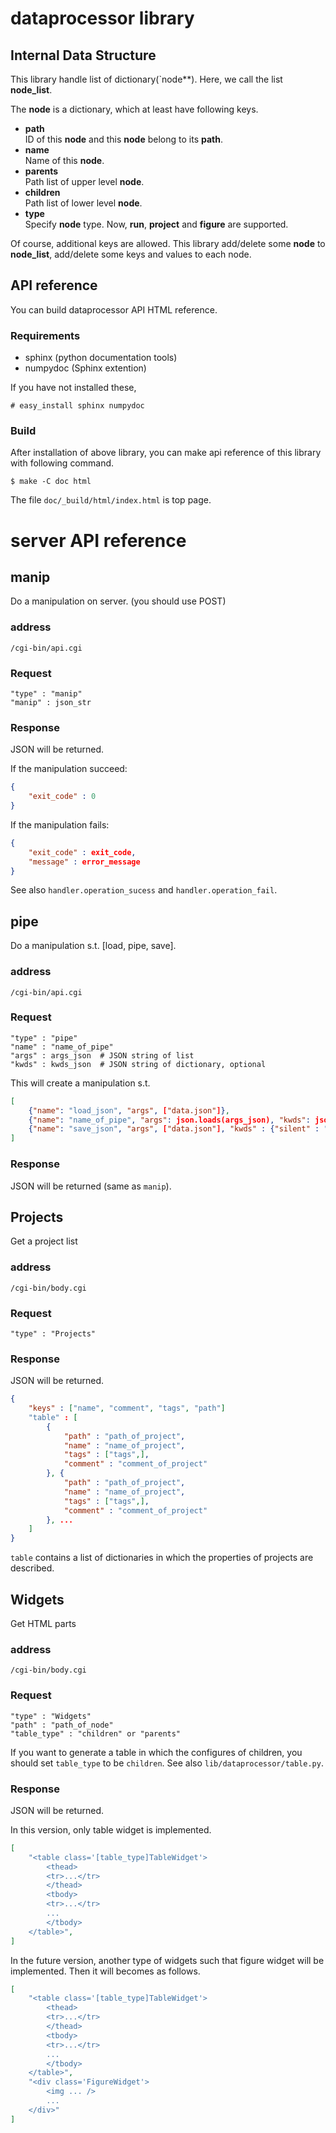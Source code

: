 dataprocessor library
=====================

Internal Data Structure
-----------------------
This library handle list of dictionary(`node**).
Here, we call the list **node_list**.

The **node** is a dictionary, which at least have following keys.

  + **path**  
      ID of this **node** and this **node** belong to its **path**.
  + **name**  
      Name of this **node**.
  + **parents**  
      Path list of upper level **node**.
  + **children**  
      Path list of lower level **node**.
  + **type**  
      Specify **node** type. Now, **run**, **project** and **figure** are supported.

Of course, additional keys are allowed.
This library add/delete some **node** to **node_list**,
add/delete some keys and values to each node.

API reference
-------------
You can build dataprocessor API HTML reference.

### Requirements
- sphinx (python documentation tools)
- numpydoc (Sphinx extention)

If you have not installed these,

    # easy_install sphinx numpydoc

### Build

After installation of above library,
you can make api reference of this library with following command.

    $ make -C doc html

The file `doc/_build/html/index.html` is top page.



server API reference
====================

manip
-----

Do a manipulation on server.
(you should use POST)

### address
`/cgi-bin/api.cgi`

### Request

```
"type" : "manip"
"manip" : json_str
```

### Response
JSON will be returned.

If the manipulation succeed:

```json
{
    "exit_code" : 0
}
```

If the manipulation fails:

```json
{
    "exit_code" : exit_code,
    "message" : error_message
}
```

See also `handler.operation_sucess` and `handler.operation_fail`.

pipe
----

Do a manipulation s.t. [load, pipe, save].

### address
`/cgi-bin/api.cgi`

### Request

```
"type" : "pipe"
"name" : "name_of_pipe"
"args" : args_json  # JSON string of list
"kwds" : kwds_json  # JSON string of dictionary, optional
```

This will create a manipulation s.t.

```json
[
    {"name": "load_json", "args", ["data.json"]},
    {"name": "name_of_pipe", "args": json.loads(args_json), "kwds": json.loads(kwds_json)},
    {"name": "save_json", "args", ["data.json"], "kwds" : {"silent" : "True"}},
]
```

### Response
JSON will be returned (same as `manip`).

Projects
--------

Get a project list

### address
`/cgi-bin/body.cgi`

### Request

```
"type" : "Projects"
```

### Response
JSON will be returned.

```json
{
    "keys" : ["name", "comment", "tags", "path"]
    "table" : [
        {
            "path" : "path_of_project",
            "name" : "name_of_project",
            "tags" : ["tags",],
            "comment" : "comment_of_project"
        }, {
            "path" : "path_of_project",
            "name" : "name_of_project",
            "tags" : ["tags",],
            "comment" : "comment_of_project"
        }, ...
    ]
}
```

`table` contains a list of dictionaries
in which the properties of projects are described.

Widgets
-------

Get HTML parts

### address
`/cgi-bin/body.cgi`

### Request

```
"type" : "Widgets"
"path" : "path_of_node"
"table_type" : "children" or "parents"
```

If you want to generate a table in which the configures of children,
you should set `table_type` to be `children`.
See also `lib/dataprocessor/table.py`.

### Response

JSON will be returned.

In this version, only table widget is implemented.

```json
[
    "<table class='[table_type]TableWidget'>
        <thead>
        <tr>...</tr>
        </thead>
        <tbody>
        <tr>...</tr>
        ...
        </tbody>
    </table>",
]
```

In the future version, another type of widgets
such that figure widget will be implemented.
Then it will becomes as follows.

```json
[
    "<table class='[table_type]TableWidget'>
        <thead>
        <tr>...</tr>
        </thead>
        <tbody>
        <tr>...</tr>
        ...
        </tbody>
    </table>",
    "<div class='FigureWidget'>
        <img ... />
        ...
    </div>"
]
```
